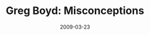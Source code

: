 ---
layout: media
category: media
title: "Greg Boyd: Misconceptions"
date: 2009-03-23
description: "Greg Boyd discusses misconceptions of prayer and how they affect us."
yt-embed-url: "//www.youtube.com/embed/n-3Jmx-YgSs"
video: "http://s3.amazonaws.com/crossroads-media/other-media/video/w5-expert-interviews.mp4"
video-poster: "http://s3.amazonaws.com/crossroads-media/images/w5-boyd.jpg"
---